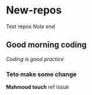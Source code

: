 # New-repos
Test repos
*Note end*
## Good morning coding
_Coding is good practice_
### Teto make some change 
**Mahmoud touch**
ref issue
